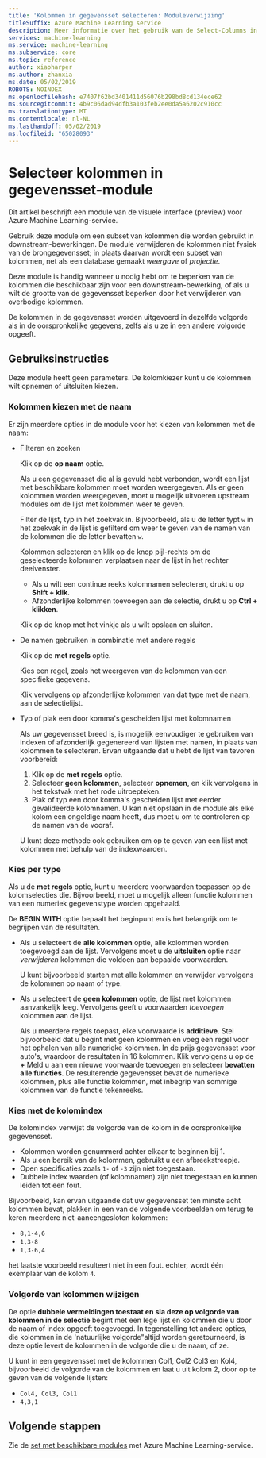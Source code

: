 ```yaml
---
title: 'Kolommen in gegevensset selecteren: Moduleverwijzing'
titleSuffix: Azure Machine Learning service
description: Meer informatie over het gebruik van de Select-Columns in Dataset module in Azure Machine Learning-service om te kiezen van een subset van kolommen die worden gebruikt in downstream-bewerkingen.
services: machine-learning
ms.service: machine-learning
ms.subservice: core
ms.topic: reference
author: xiaoharper
ms.author: zhanxia
ms.date: 05/02/2019
ROBOTS: NOINDEX
ms.openlocfilehash: e7407f62bd3401411d56076b298bd8cd134ece62
ms.sourcegitcommit: 4b9c06dad94dfb3a103feb2ee0da5a6202c910cc
ms.translationtype: MT
ms.contentlocale: nl-NL
ms.lasthandoff: 05/02/2019
ms.locfileid: "65028093"
---
```

# <a name="select-columns-in-dataset-module"></a>Selecteer kolommen in gegevensset-module

Dit artikel beschrijft een module van de visuele interface (preview) voor Azure Machine Learning-service.

Gebruik deze module om een subset van kolommen die worden gebruikt in downstream-bewerkingen. De module verwijderen de kolommen niet fysiek van de brongegevensset; in plaats daarvan wordt een subset van kolommen, net als een database gemaakt *weergave* of *projectie*.

Deze module is handig wanneer u nodig hebt om te beperken van de kolommen die beschikbaar zijn voor een downstream-bewerking, of als u wilt de grootte van de gegevensset beperken door het verwijderen van overbodige kolommen.

De kolommen in de gegevensset worden uitgevoerd in dezelfde volgorde als in de oorspronkelijke gegevens, zelfs als u ze in een andere volgorde opgeeft.

## <a name="how-to-use"></a>Gebruiksinstructies

Deze module heeft geen parameters. De kolomkiezer kunt u de kolommen wilt opnemen of uitsluiten kiezen.

### <a name="choose-columns-by-name"></a>Kolommen kiezen met de naam

Er zijn meerdere opties in de module voor het kiezen van kolommen met de naam: 

+ Filteren en zoeken

    Klik op de **op naam** optie.

    Als u een gegevensset die al is gevuld hebt verbonden, wordt een lijst met beschikbare kolommen moet worden weergegeven. Als er geen kolommen worden weergegeven, moet u mogelijk uitvoeren upstream modules om de lijst met kolommen weer te geven.

    Filter de lijst, typ in het zoekvak in. Bijvoorbeeld, als u de letter typt `w` in het zoekvak in de lijst is gefilterd om weer te geven van de namen van de kolommen die de letter bevatten `w`.

    Kolommen selecteren en klik op de knop pijl-rechts om de geselecteerde kolommen verplaatsen naar de lijst in het rechter deelvenster.

    + Als u wilt een continue reeks kolomnamen selecteren, drukt u op **Shift + klik**.
    + Afzonderlijke kolommen toevoegen aan de selectie, drukt u op **Ctrl + klikken**.

    Klik op de knop met het vinkje als u wilt opslaan en sluiten.

+ De namen gebruiken in combinatie met andere regels

    Klik op de **met regels** optie.
    
    Kies een regel, zoals het weergeven van de kolommen van een specifieke gegevens.

    Klik vervolgens op afzonderlijke kolommen van dat type met de naam, aan de selectielijst.

+ Typ of plak een door komma's gescheiden lijst met kolomnamen

    Als uw gegevensset breed is, is mogelijk eenvoudiger te gebruiken van indexen of afzonderlijk gegenereerd van lijsten met namen, in plaats van kolommen te selecteren. Ervan uitgaande dat u hebt de lijst van tevoren voorbereid:

    1. Klik op de **met regels** optie. 
    2. Selecteer **geen kolommen**, selecteer **opnemen**, en klik vervolgens in het tekstvak met het rode uitroepteken. 
    3. Plak of typ een door komma's gescheiden lijst met eerder gevalideerde kolomnamen. U kan niet opslaan in de module als elke kolom een ongeldige naam heeft, dus moet u om te controleren op de namen van de vooraf.
    
    U kunt deze methode ook gebruiken om op te geven van een lijst met kolommen met behulp van de indexwaarden. 

### <a name="choose-by-type"></a>Kies per type

Als u de **met regels** optie, kunt u meerdere voorwaarden toepassen op de kolomselecties die. Bijvoorbeeld, moet u mogelijk alleen functie kolommen van een numeriek gegevenstype worden opgehaald.

De **BEGIN WITH** optie bepaalt het beginpunt en is het belangrijk om te begrijpen van de resultaten. 

+ Als u selecteert de **alle kolommen** optie, alle kolommen worden toegevoegd aan de lijst. Vervolgens moet u de **uitsluiten** optie naar *verwijderen* kolommen die voldoen aan bepaalde voorwaarden. 

    U kunt bijvoorbeeld starten met alle kolommen en verwijder vervolgens de kolommen op naam of type.

+ Als u selecteert de **geen kolommen** optie, de lijst met kolommen aanvankelijk leeg. Vervolgens geeft u voorwaarden *toevoegen* kolommen aan de lijst. 

    Als u meerdere regels toepast, elke voorwaarde is **additieve**. Stel bijvoorbeeld dat u begint met geen kolommen en voeg een regel voor het ophalen van alle numerieke kolommen. In de prijs gegevensset voor auto's, waardoor de resultaten in 16 kolommen. Klik vervolgens u op de **+** Meld u aan een nieuwe voorwaarde toevoegen en selecteer **bevatten alle functies**. De resulterende gegevensset bevat de numerieke kolommen, plus alle functie kolommen, met inbegrip van sommige kolommen van de functie tekenreeks.

### <a name="choose-by-column-index"></a>Kies met de kolomindex

De kolomindex verwijst de volgorde van de kolom in de oorspronkelijke gegevensset.

+ Kolommen worden genummerd achter elkaar te beginnen bij 1.  
+ Als u een bereik van de kolommen, gebruikt u een afbreekstreepje. 
+ Open specificaties zoals `1-` of `-3` zijn niet toegestaan.
+ Dubbele index waarden (of kolomnamen) zijn niet toegestaan en kunnen leiden tot een fout.

Bijvoorbeeld, kan ervan uitgaande dat uw gegevensset ten minste acht kolommen bevat, plakken in een van de volgende voorbeelden om terug te keren meerdere niet-aaneengesloten kolommen: 

+ `8,1-4,6`
+ `1,3-8`
+ `1,3-6,4` 

het laatste voorbeeld resulteert niet in een fout. echter, wordt één exemplaar van de kolom `4`.



### <a name="change-order-of-columns"></a>Volgorde van kolommen wijzigen

De optie **dubbele vermeldingen toestaat en sla deze op volgorde van kolommen in de selectie** begint met een lege lijst en kolommen die u door de naam of index opgeeft toegevoegd. In tegenstelling tot andere opties, die kolommen in de 'natuurlijke volgorde"altijd worden geretourneerd, is deze optie levert de kolommen in de volgorde die u de naam, of ze. 

U kunt in een gegevensset met de kolommen Col1, Col2 Col3 en Kol4, bijvoorbeeld de volgorde van de kolommen en laat u uit kolom 2, door op te geven van de volgende lijsten:

+ `Col4, Col3, Col1`
+ `4,3,1`


## <a name="next-steps"></a>Volgende stappen

Zie de [set met beschikbare modules](module-reference.md) met Azure Machine Learning-service. 